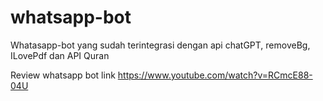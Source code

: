 # whatsapp-bot
Whatasapp-bot yang sudah terintegrasi dengan api chatGPT, removeBg, ILovePdf dan API Quran

Review whatsapp bot link https://www.youtube.com/watch?v=RCmcE88-04U

